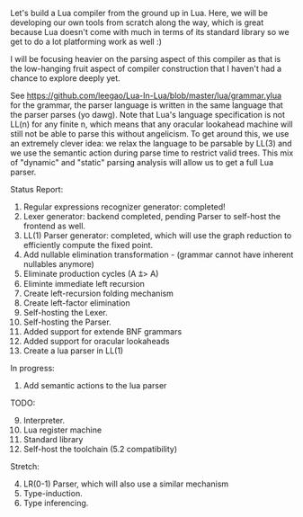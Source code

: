 Let's build a Lua compiler from the ground up in Lua. Here, we will be developing our own tools from scratch along the way, which is great because Lua doesn't come with much in terms of its standard library so we get to do a lot platforming work as well :)

I will be focusing heavier on the parsing aspect of this compiler as that is the low-hanging fruit aspect of compiler construction that I haven't had a chance to explore deeply yet.

See https://github.com/leegao/Lua-In-Lua/blob/master/lua/grammar.ylua for the grammar, the parser language is written in the same language that the parser parses (yo dawg). Note that Lua's language specification is not LL(n) for any finite n, which means that any oracular lookahead machine will still not be able to parse this without angelicism. To get around this, we use an extremely clever idea: we relax the language to be parsable by LL(3) and we use the semantic action during parse time to restrict valid trees. This mix of "dynamic" and "static" parsing analysis will allow us to get a full Lua parser.

Status Report:

1. Regular expressions recognizer generator: completed!
2. Lexer generator: backend completed, pending Parser to self-host the frontend as well.
3. LL(1) Parser generator: completed, which will use the graph reduction to efficiently compute the fixed point.
4. Add nullable elimination transformation - (grammar cannot have inherent nullables anymore)
2. Eliminate production cycles (A ⩲> A)
3. Eliminte immediate left recursion
4. Create left-recursion folding mechanism
5. Create left-factor elimination
5. Self-hosting the Lexer.
6. Self-hosting the Parser.
6. Added support for extende BNF grammars
7. Added support for oracular lookaheads
1. Create a lua parser in LL(1)

In progress:

1. Add semantic actions to the lua parser

TODO:

9. Interpreter.
10. Lua register machine
11. Standard library
12. Self-host the toolchain (5.2 compatibility)

Stretch:

4. LR(0-1) Parser, which will also use a similar mechanism
7. Type-induction.
8. Type inferencing.
